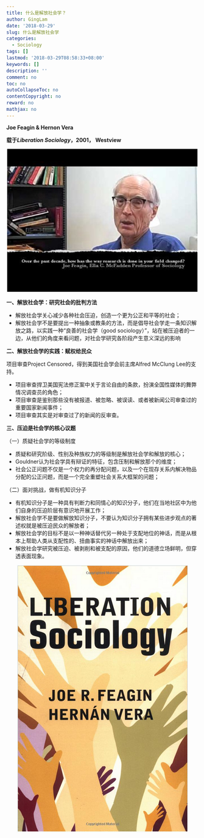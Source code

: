 ```yaml
---
title: 什么是解放社会学？
author: GingLam
date: '2018-03-29'
slug: 什么是解放社会学
categories:
  - Sociology
tags: []
lastmod: '2018-03-29T08:58:33+08:00'
keywords: []
description: ''
comment: no
toc: no
autoCollapseToc: no
contentCopyright: no
reward: no
mathjax: no
---
```


**Joe Feagin & Hernon Vera**

**载于*Liberation Sociology*，2001， Westview**

<div align=center><img src="https://raw.githubusercontent.com/GingLam/Storage/master/2018.3.29.2.jpg"></div>


**一、解放社会学：研究社会的批判方法**

- 解放社会学关心减少各种社会压迫，创造一个更为公正和平等的社会；
- 解放社会学不是要提出一种抽象或教条的方法，而是倡导社会学走一条知识解放之路，以实践一种“良善的社会学（good sociology）”，站在被压迫者的一边，从他们的角度来看问题，对社会学研究各阶段产生意义深远的影响

<!--more-->

**二、解放社会学的实践：赋权给民众**

项目审查Project Censored，得到美国社会学会前主席Alfred McClung Lee的支持。

- 项目审查捍卫美国宪法修正案中关于言论自由的条款，扮演全国性媒体的舞弊情况调查员的角色；
- 项目审查是鉴别那些没有被报道、被忽略、被误读、或者被新闻公司审查过的重要国家新闻事件；
- 项目审查其实是对审查过了的新闻的反审查。

**三、压迫是社会学的核心议题**

（一）质疑社会学的等级制度

- 质疑和研究阶级、性别及种族权力的等级制是解放社会学和解放的核心；
- Gouldner认为社会学具有辩证的特征，包含压制和解放那个的维度；
- 社会公正问题不仅是一个权力的再分配问题，以及一个在现存关系内解决物品分配的公正问题，而是一个完全重塑社会关系大框架的问题；

（二）面对挑战，做有机知识分子

- 有机知识分子是一种具有判断力和同情心的知识分子，他们在当地社区中为他们自身的压迫阶层有意识地开展工作；
- 解放社会学不是要做解放知识分子，不要认为知识分子拥有某些进步观点的著述权就是被压迫民众的解放者；
- 解放社会学的目标不是以一种神话替代另一种处于支配地位的神话，而是从根本上帮助人类从支配性的、扭曲事实的神话中解放出来；
- 解放社会学研究被压迫、被剥削和被支配的原因，他们的道德立场鲜明，但穿透表面现象。

<div align=center><img src="https://raw.githubusercontent.com/GingLam/Storage/master/2018.3.29.png"></div>
